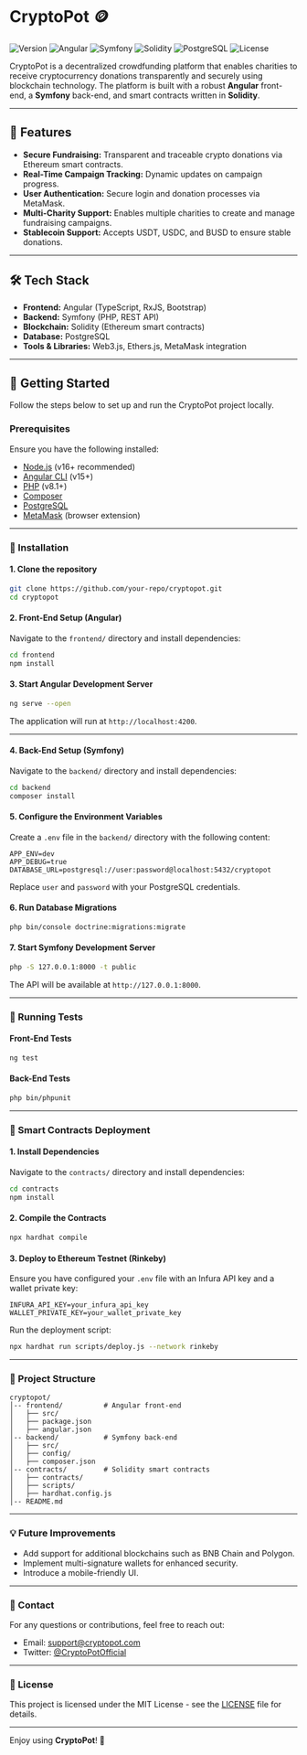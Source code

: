 # CryptoPot 🪙

![Version](https://img.shields.io/badge/version-1.0.0-blue.svg)
![Angular](https://img.shields.io/badge/frontend-Angular-red.svg)
![Symfony](https://img.shields.io/badge/backend-Symfony-green.svg)
![Solidity](https://img.shields.io/badge/blockchain-Solidity-purple.svg)
![PostgreSQL](https://img.shields.io/badge/database-PostgreSQL-blue.svg)
![License](https://img.shields.io/badge/license-MIT-brightgreen.svg)

CryptoPot is a decentralized crowdfunding platform that enables charities to receive cryptocurrency donations transparently and securely using blockchain technology. The platform is built with a robust **Angular** front-end, a **Symfony** back-end, and smart contracts written in **Solidity**.

---

## 🌟 Features

- **Secure Fundraising:** Transparent and traceable crypto donations via Ethereum smart contracts.
- **Real-Time Campaign Tracking:** Dynamic updates on campaign progress.
- **User Authentication:** Secure login and donation processes via MetaMask.
- **Multi-Charity Support:** Enables multiple charities to create and manage fundraising campaigns.
- **Stablecoin Support:** Accepts USDT, USDC, and BUSD to ensure stable donations.

---

## 🛠️ Tech Stack

- **Frontend:** Angular (TypeScript, RxJS, Bootstrap)
- **Backend:** Symfony (PHP, REST API)
- **Blockchain:** Solidity (Ethereum smart contracts)
- **Database:** PostgreSQL
- **Tools & Libraries:** Web3.js, Ethers.js, MetaMask integration

---

## 🚀 Getting Started

Follow the steps below to set up and run the CryptoPot project locally.

### Prerequisites

Ensure you have the following installed:

- [Node.js](https://nodejs.org/) (v16+ recommended)
- [Angular CLI](https://angular.io/cli) (v15+)
- [PHP](https://www.php.net/downloads.php) (v8.1+)
- [Composer](https://getcomposer.org/)
- [PostgreSQL](https://www.postgresql.org/download/)
- [MetaMask](https://metamask.io/) (browser extension)

---

### 🔧 Installation

#### 1. Clone the repository

```bash
git clone https://github.com/your-repo/cryptopot.git
cd cryptopot
```

#### 2. Front-End Setup (Angular)

Navigate to the `frontend/` directory and install dependencies:

```bash
cd frontend
npm install
```

#### 3. Start Angular Development Server

```bash
ng serve --open
```

The application will run at `http://localhost:4200`.

---

#### 4. Back-End Setup (Symfony)

Navigate to the `backend/` directory and install dependencies:

```bash
cd backend
composer install
```

#### 5. Configure the Environment Variables

Create a `.env` file in the `backend/` directory with the following content:

```plaintext
APP_ENV=dev
APP_DEBUG=true
DATABASE_URL=postgresql://user:password@localhost:5432/cryptopot
```

Replace `user` and `password` with your PostgreSQL credentials.

#### 6. Run Database Migrations

```bash
php bin/console doctrine:migrations:migrate
```

#### 7. Start Symfony Development Server

```bash
php -S 127.0.0.1:8000 -t public
```

The API will be available at `http://127.0.0.1:8000`.

---

### 🧪 Running Tests

#### Front-End Tests

```bash
ng test
```

#### Back-End Tests

```bash
php bin/phpunit
```

---

### 📜 Smart Contracts Deployment

#### 1. Install Dependencies

Navigate to the `contracts/` directory and install dependencies:

```bash
cd contracts
npm install
```

#### 2. Compile the Contracts

```bash
npx hardhat compile
```

#### 3. Deploy to Ethereum Testnet (Rinkeby)

Ensure you have configured your `.env` file with an Infura API key and a wallet private key:

```plaintext
INFURA_API_KEY=your_infura_api_key
WALLET_PRIVATE_KEY=your_wallet_private_key
```

Run the deployment script:

```bash
npx hardhat run scripts/deploy.js --network rinkeby
```

---

### 🎯 Project Structure

```
cryptopot/
│-- frontend/          # Angular front-end
│   ├── src/
│   ├── package.json
│   ├── angular.json
│-- backend/           # Symfony back-end
│   ├── src/
│   ├── config/
│   ├── composer.json
│-- contracts/         # Solidity smart contracts
│   ├── contracts/
│   ├── scripts/
│   ├── hardhat.config.js
│-- README.md
```

---

### 💡 Future Improvements

- Add support for additional blockchains such as BNB Chain and Polygon.
- Implement multi-signature wallets for enhanced security.
- Introduce a mobile-friendly UI.

---

### 📧 Contact

For any questions or contributions, feel free to reach out:

- Email: support@cryptopot.com
- Twitter: [@CryptoPotOfficial](https://twitter.com/CryptoPotOfficial)

---

### 📄 License

This project is licensed under the MIT License - see the [LICENSE](LICENSE) file for details.

---

Enjoy using **CryptoPot**! 🚀
